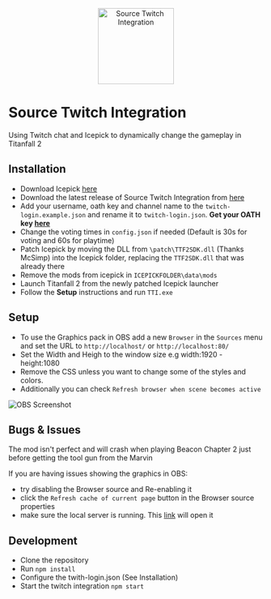 <p align="center" style="text-align:center"><img width="150" height="150" src="https://raw.githubusercontent.com/taskinoz/source-twitch-integration/master/icon/SourceTwitchIntegration.png" alt="Source Twitch Integration" /></p>

# Source Twitch Integration

Using Twitch chat and Icepick to dynamically change the gameplay in Titanfall 2

## Installation

- Download Icepick [here](https://titanfallmods.com)
- Download the latest release of Source Twitch Integration from [here](https://github.com/taskinoz/source-twitch-integration/releases/)
- Add your username, oath key and channel name to the ``twitch-login.example.json`` and rename it to ``twitch-login.json``. **Get your OATH key [here](https://twitchapps.com/tmi/)**
- Change the voting times in ``config.json`` if needed (Default is 30s for voting and 60s for playtime)
- Patch Icepick by moving the DLL from ``\patch\TTF2SDK.dll`` (Thanks McSimp) into the Icepick folder, replacing the `TTF2SDK.dll` that was already there
- Remove the mods from icepick in ``ICEPICKFOLDER\data\mods``
- Launch Titanfall 2 from the newly patched Icepick launcher
- Follow the **Setup** instructions and run ``TTI.exe``

## Setup

- To use the Graphics pack in OBS add a new `Browser` in the `Sources` menu and set the URL to `http://localhost/` or `http://localhost:80/`
- Set the Width and Heigh to the window size e.g width:1920 - height:1080
- Remove the CSS unless you want to change some of the styles and colors.
- Additionally you can check `Refresh browser when scene becomes active`

![OBS Screenshot](https://raw.githubusercontent.com/taskinoz/source-twitch-integration/master/setup/OBSScreenshot.png)

## Bugs & Issues

The mod isn't perfect and will crash when playing Beacon Chapter 2 just before getting the tool gun from the Marvin

If you are having issues showing the graphics in OBS:
- try disabling the Browser source and Re-enabling it
- click the `Refresh cache of current page` button in the Browser source properties
- make sure the local server is running. This [link](http://localhost/) will open it

## Development

- Clone the repository
- Run `npm install`
- Configure the twith-login.json (See Installation)
- Start the twitch integration `npm start`
